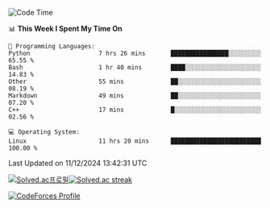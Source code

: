 
<!--START_SECTION:waka-->
![Code Time](http://img.shields.io/badge/Code%20Time-3%2C700%20hrs%207%20mins-blue)

📊 **This Week I Spent My Time On** 

```text
💬 Programming Languages: 
Python                   7 hrs 26 mins       ████████████████░░░░░░░░░   65.55 % 
Bash                     1 hr 40 mins        ████░░░░░░░░░░░░░░░░░░░░░   14.83 % 
Other                    55 mins             ██░░░░░░░░░░░░░░░░░░░░░░░   08.19 % 
Markdown                 49 mins             ██░░░░░░░░░░░░░░░░░░░░░░░   07.20 % 
C++                      17 mins             █░░░░░░░░░░░░░░░░░░░░░░░░   02.56 % 

💻 Operating System: 
Linux                    11 hrs 20 mins      █████████████████████████   100.00 % 
```


 Last Updated on 11/12/2024 13:42:31 UTC
<!--END_SECTION:waka-->


[![Solved.ac프로필](http://mazassumnida.wtf/api/generate_badge?boj=hckim96)](https://solved.ac/hckim96)[![Solved.ac streak](http://mazandi.herokuapp.com/api?handle=hckim96&theme=dark)](https://solved.ac/hckim96)


[![CodeForces Profile](https://cf.leed.at?id=hckim96)](https://codeforces.com/profile/hckim96)

